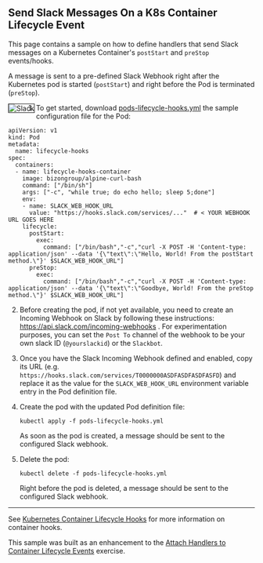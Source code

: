 ## Send Slack Messages On a K8s Container Lifecycle Event

This page contains a sample on how to define handlers that send Slack messages on a Kubernetes Container's `postStart` and `preStop` events/hooks.

A message is sent to a pre-defined Slack Webhook right after the Kubernetes pod is started (`postStart`) and right before the Pod is terminated (`preStop`).  

<img src="https://raw.githubusercontent.com/lsilvapvt/pcf-tools-belt/master/kubernetes/pods/lifecycle/slack_msg_container_hooks.png" alt="Slack" align="left" border=1 />


1. To get started, download [pods-lifecycle-hooks.yml](pods-lifecycle-hooks.yml) the sample configuration file for the Pod:  

```
apiVersion: v1
kind: Pod
metadata:
  name: lifecycle-hooks
spec:
  containers:
  - name: lifecycle-hooks-container
    image: bizongroup/alpine-curl-bash
    command: ["/bin/sh"]
    args: ["-c", "while true; do echo hello; sleep 5;done"]
    env:
    - name: SLACK_WEB_HOOK_URL
      value: "https://hooks.slack.com/services/..."  # < YOUR WEBHOOK URL GOES HERE
    lifecycle:
      postStart:
        exec:
          command: ["/bin/bash","-c","curl -X POST -H 'Content-type: application/json' --data '{\"text\":\"Hello, World! From the postStart method.\"}' $SLACK_WEB_HOOK_URL"]  
      preStop:
        exec:
          command: ["/bin/bash","-c","curl -X POST -H 'Content-type: application/json' --data '{\"text\":\"Goodbye, World! From the preStop method.\"}' $SLACK_WEB_HOOK_URL"]
```  

2. Before creating the pod, if not yet available, you need to create an Incoming Webhook on Slack by following these instructions: https://api.slack.com/incoming-webhooks . For experimentation purposes, you can set the `Post To` channel of the webhook to be your own slack ID (`@yourslackid`) or the `Slackbot`.

3. Once you have the Slack Incoming Webhook defined and enabled, copy its URL (e.g. `https://hooks.slack.com/services/T0000000ASDFASDFASDFASFD`) and replace it as the value for the `SLACK_WEB_HOOK_URL` environment variable entry in the Pod definition file.

4. Create the pod with the updated Pod definition file:  

   `kubectl apply -f pods-lifecycle-hooks.yml`  

   As soon as the pod is created, a message should be sent to the configured Slack webhook.  

5. Delete the pod:   

   `kubectl delete -f pods-lifecycle-hooks.yml`  

    Right before the pod is deleted, a message should be sent to the configured Slack webhook.  

----

See [Kubernetes Container Lifecycle Hooks](https://kubernetes.io/docs/concepts/containers/container-lifecycle-hooks/) for more information on container hooks.

This sample was built as an enhancement to the [Attach Handlers to Container Lifecycle Events](https://kubernetes.io/docs/tasks/configure-pod-container/attach-handler-lifecycle-event/) exercise.
